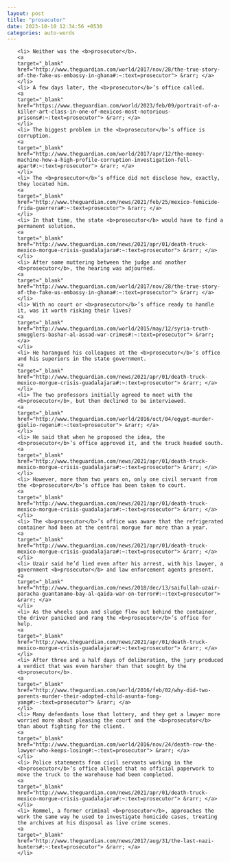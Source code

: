 ```yaml
---
layout: post
title: "prosecutor"
date: 2023-10-10 12:34:56 +0530
categories: auto-words
---
```

<ol>

    <li> Neither was the <b>prosecutor</b>.
    <a 
    target="_blank" 
    href="http://www.theguardian.com/world/2017/nov/28/the-true-story-of-the-fake-us-embassy-in-ghana#:~:text=prosecutor"> &rarr; </a>
    </li>
    <li> A few days later, the <b>prosecutor</b>’s office called.
    <a 
    target="_blank" 
    href="https://www.theguardian.com/world/2023/feb/09/portrait-of-a-killer-art-class-in-one-of-mexicos-most-notorious-prisons#:~:text=prosecutor"> &rarr; </a>
    </li>
    <li> The biggest problem in the <b>prosecutor</b>’s office is corruption.
    <a 
    target="_blank" 
    href="http://www.theguardian.com/world/2017/apr/12/the-money-machine-how-a-high-profile-corruption-investigation-fell-apart#:~:text=prosecutor"> &rarr; </a>
    </li>
    <li> The <b>prosecutor</b>’s office did not disclose how, exactly, they located him.
    <a 
    target="_blank" 
    href="http://www.theguardian.com/news/2021/feb/25/mexico-femicide-frida-guerrera#:~:text=prosecutor"> &rarr; </a>
    </li>
    <li> In that time, the state <b>prosecutor</b> would have to find a permanent solution.
    <a 
    target="_blank" 
    href="http://www.theguardian.com/news/2021/apr/01/death-truck-mexico-morgue-crisis-guadalajara#:~:text=prosecutor"> &rarr; </a>
    </li>
    <li> After some muttering between the judge and another <b>prosecutor</b>, the hearing was adjourned.
    <a 
    target="_blank" 
    href="http://www.theguardian.com/world/2017/nov/28/the-true-story-of-the-fake-us-embassy-in-ghana#:~:text=prosecutor"> &rarr; </a>
    </li>
    <li> With no court or <b>prosecutor</b>’s office ready to handle it, was it worth risking their lives?
    <a 
    target="_blank" 
    href="http://www.theguardian.com/world/2015/may/12/syria-truth-smugglers-bashar-al-assad-war-crimes#:~:text=prosecutor"> &rarr; </a>
    </li>
    <li> He harangued his colleagues at the <b>prosecutor</b>’s office and his superiors in the state government.
    <a 
    target="_blank" 
    href="http://www.theguardian.com/news/2021/apr/01/death-truck-mexico-morgue-crisis-guadalajara#:~:text=prosecutor"> &rarr; </a>
    </li>
    <li> The two professors initially agreed to meet with the <b>prosecutor</b>, but then declined to be interviewed.
    <a 
    target="_blank" 
    href="http://www.theguardian.com/world/2016/oct/04/egypt-murder-giulio-regeni#:~:text=prosecutor"> &rarr; </a>
    </li>
    <li> He said that when he proposed the idea, the <b>prosecutor</b>’s office approved it, and the truck headed south.
    <a 
    target="_blank" 
    href="http://www.theguardian.com/news/2021/apr/01/death-truck-mexico-morgue-crisis-guadalajara#:~:text=prosecutor"> &rarr; </a>
    </li>
    <li> However, more than two years on, only one civil servant from the <b>prosecutor</b>’s office has been taken to court.
    <a 
    target="_blank" 
    href="http://www.theguardian.com/news/2021/apr/01/death-truck-mexico-morgue-crisis-guadalajara#:~:text=prosecutor"> &rarr; </a>
    </li>
    <li> The <b>prosecutor</b>’s office was aware that the refrigerated container had been at the central morgue for more than a year.
    <a 
    target="_blank" 
    href="http://www.theguardian.com/news/2021/apr/01/death-truck-mexico-morgue-crisis-guadalajara#:~:text=prosecutor"> &rarr; </a>
    </li>
    <li> Uzair said he’d lied even after his arrest, with his lawyer, a government <b>prosecutor</b> and law enforcement agents present.
    <a 
    target="_blank" 
    href="http://www.theguardian.com/news/2018/dec/13/saifullah-uzair-paracha-guantanamo-bay-al-qaida-war-on-terror#:~:text=prosecutor"> &rarr; </a>
    </li>
    <li> As the wheels spun and sludge flew out behind the container, the driver panicked and rang the <b>prosecutor</b>’s office for help.
    <a 
    target="_blank" 
    href="http://www.theguardian.com/news/2021/apr/01/death-truck-mexico-morgue-crisis-guadalajara#:~:text=prosecutor"> &rarr; </a>
    </li>
    <li> After three and a half days of deliberation, the jury produced a verdict that was even harsher than that sought by the <b>prosecutor</b>.
    <a 
    target="_blank" 
    href="http://www.theguardian.com/world/2016/feb/02/why-did-two-parents-murder-their-adopted-child-asunta-fong-yang#:~:text=prosecutor"> &rarr; </a>
    </li>
    <li> Many defendants lose that lottery, and they get a lawyer more worried more about pleasing the court and the <b>prosecutor</b> than about fighting for the client.
    <a 
    target="_blank" 
    href="http://www.theguardian.com/world/2016/nov/24/death-row-the-lawyer-who-keeps-losing#:~:text=prosecutor"> &rarr; </a>
    </li>
    <li> Police statements from civil servants working in the <b>prosecutor</b>’s office alleged that no official paperwork to move the truck to the warehouse had been completed.
    <a 
    target="_blank" 
    href="http://www.theguardian.com/news/2021/apr/01/death-truck-mexico-morgue-crisis-guadalajara#:~:text=prosecutor"> &rarr; </a>
    </li>
    <li> Rommel, a former criminal <b>prosecutor</b>, approaches the work the same way he used to investigate homicide cases, treating the archives at his disposal as live crime scenes.
    <a 
    target="_blank" 
    href="http://www.theguardian.com/news/2017/aug/31/the-last-nazi-hunters#:~:text=prosecutor"> &rarr; </a>
    </li>